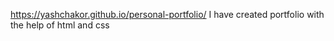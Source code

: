 https://yashchakor.github.io/personal-portfolio/
I have created portfolio with the help of html and css
